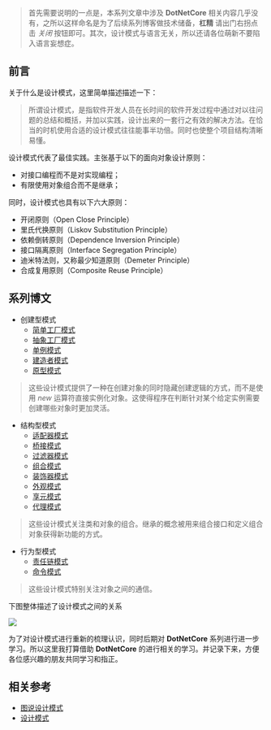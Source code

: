 ﻿> 首先需要说明的一点是，本系列文章中涉及 **DotNetCore** 相关内容几乎没有，之所以这样命名是为了后续系列博客做技术储备，**杠精** 请出门右拐点击 *关闭* 按钮即可。其次，设计模式与语言无关，所以还请各位萌新不要陷入语言妄想症。

## 前言

关于什么是设计模式，这里简单描述描述一下：

> 所谓设计模式，是指软件开发人员在长时间的软件开发过程中通过对以往问题的总结和概括，并加以实践，设计出来的一套行之有效的解决方法。在恰当的时机使用合适的设计模式往往能事半功倍。同时也使整个项目结构清晰易懂。

设计模式代表了最佳实践。主张基于以下的面向对象设计原则：

- 对接口编程而不是对实现编程；
- 有限使用对象组合而不是继承；

同时，设计模式也具有以下六大原则：

- 开闭原则（Open Close Principle）
- 里氏代换原则（Liskov Substitution Principle）
- 依赖倒转原则（Dependence Inversion Principle）
- 接口隔离原则（Interface Segregation Principle）
- 迪米特法则，又称最少知道原则（Demeter Principle）
- 合成复用原则（Composite Reuse Principle）

## 系列博文

- 创建型模式
  - [简单工厂模式](https://www.cnblogs.com/hippieZhou/p/9938761.html)
  - [抽象工厂模式](https://www.cnblogs.com/hippieZhou/p/9939891.html)
  - [单例模式](https://www.cnblogs.com/hippieZhou/p/9940021.html)
  - [建造者模式](https://www.cnblogs.com/hippieZhou/p/9940354.html)
  - [原型模式](https://www.cnblogs.com/hippieZhou/p/9940504.html)

> 这些设计模式提供了一种在创建对象的同时隐藏创建逻辑的方式，而不是使用 *new* 运算符直接实例化对象。这使得程序在判断针对某个给定实例需要创建哪些对象时更加灵活。

- 结构型模式
  - [适配器模式](https://www.cnblogs.com/hippieZhou/p/9941684.html)
  - [桥接模式](https://www.cnblogs.com/hippieZhou/p/9942277.html)
  - [过滤器模式](https://www.cnblogs.com/hippieZhou/p/9965175.html)
  - [组合模式](https://www.cnblogs.com/hippieZhou/p/9972384.html)
  - [装饰器模式](https://www.cnblogs.com/hippieZhou/p/9979019.html)
  - [外观模式](https://www.cnblogs.com/hippieZhou/p/10016521.html)
  - [享元模式](https://www.cnblogs.com/hippieZhou/p/10017009.html)
  - [代理模式](https://www.cnblogs.com/hippieZhou/p/10055048.html)

> 这些设计模式关注类和对象的组合。继承的概念被用来组合接口和定义组合对象获得新功能的方式。

- 行为型模式
  - [责任链模式](https://www.cnblogs.com/hippieZhou/p/10055183.html)
  - [命令模式](https://www.cnblogs.com/hippieZhou/p/10067774.html)

> 这些设计模式特别关注对象之间的通信。

下图整体描述了设计模式之间的关系

![](https://img2018.cnblogs.com/blog/749711/201811/749711-20181110112909986-39355182.jpg)

为了对设计模式进行重新的梳理认识，同时后期对 **DotNetCore** 系列进行进一步学习。所以这里我打算借助 **DotNetCore** 的进行相关的学习。并记录下来，方便各位感兴趣的朋友共同学习和指正。

## 相关参考

- [图说设计模式](https://design-patterns.readthedocs.io/zh_CN/latest/index.html)
- [设计模式](http://www.runoob.com/design-pattern/design-pattern-tutorial.html)